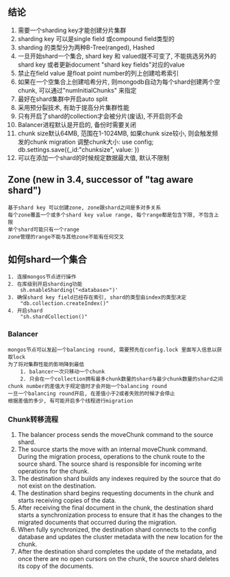 ## 结论
1. 需要一个sharding key才能创建分片集群
2. sharding key 可以是single field 或compound field类型的
3. sharding 的类型分为两种B-Tree(ranged), Hashed
4. 一旦开始shard一个集合, shard key 和 valued就不可变了, 不能挑选另外的shard key 或者更新document "shard key fields"对应的value
5. 禁止在field value 是float point number的列上创建哈希索引
6. 如果在一个空集合上创建哈希分片, 则mongodb自动为每个shard创建两个空chunk, 可以通过"numInitialChunks" 来指定
7. 最好在shard集群中开启auto split
8. 采用预分裂技术, 有助于提高分片集群性能
9. 只有开启了shard的collection才会被分片(废话), 不开启则不会
10. Balancer进程默认是开启的, 备份时需要关闭
11. chunk size默认64MB, 范围在1-1024MB, 如果chunk size较小, 则会触发频发的chunk migration
    调整chunk大小: use config; db.settings.save({_id:"chunksize", value: <size in MB> })
12. 可以在添加一个shard的时候规定数据最大值, 默认不限制   


## Zone (new in 3.4, successor of "tag aware shard")
```
基于shard key 可以创建zone, zone跟shard之间是多对多关系
每个zone覆盖一个或多个shard key value range, 每个range都是包含下限, 不包含上限
单个shard可能只有一个range
zone管理的range不能与其他zone不能有任何交叉
```

## 如何shard一个集合
```
1. 连接mongos节点进行操作
2. 在库级别开启sharding功能
    sh.enableSharding("<database>")'
3. 确保shard key field已经存在索引, shard的类型由index的类型决定
    "db.collection.createIndex()" 
4. 开启shard
    "sh.shardCollection()"
```

### Balancer
```
mongos节点可以发起一个balancing round, 需要预先在config.lock 里面写入信息以获取lock
为了将对集群性能的影响降到最低
    1. balancer一次只移动一个chunk
    2. 只会在一个collection拥有最多chunk数量的shard与最少chunk数量的shard之间chunk number的差值大于规定值时才会开始一个balancing round
一旦一个balancing round开启, 在差值小于2或者失败的时候才会停止
根据差值的多少, 有可能开启多个线程进行migration
```

### Chunk转移流程
1. The balancer process sends the moveChunk command to the source shard.
2. The source starts the move with an internal moveChunk command. During the migration process, operations to the chunk route to the source shard. The source shard is responsible for incoming write operations for the chunk.
3. The destination shard builds any indexes required by the source that do not exist on the destination.
4. The destination shard begins requesting documents in the chunk and starts receiving copies of the data.
5. After receiving the final document in the chunk, the destination shard starts a synchronization process to ensure that it has the changes to the migrated documents that occurred during the migration.
6. When fully synchronized, the destination shard connects to the config database and updates the cluster metadata with the new location for the chunk.
7. After the destination shard completes the update of the metadata, and once there are no open cursors on the chunk, the source shard deletes its copy of the documents.

